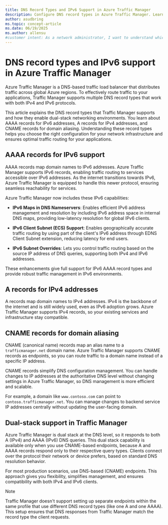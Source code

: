 ```yaml
---
title: DNS Record Types and IPv6 Support in Azure Traffic Manager
description: Configure DNS record types in Azure Traffic Manager. Learn how AAAA, A, and CNAME records enable IPv6 and IPv4 support for dual-stack environments. Start routing traffic today.
author: asudbring
ms.topic: concept-article
ms.date: 06/19/2025
ms.author: allensu
#customer intent: As a network administrator, I want to understand which DNS record types Azure Traffic Manager supports, so that I can choose the right configuration for my environment.
---
```


# DNS record types and IPv6 support in Azure Traffic Manager

Azure Traffic Manager is a DNS-based traffic load balancer that distributes traffic across global Azure regions. To effectively route traffic to your applications, Traffic Manager supports multiple DNS record types that work with both IPv4 and IPv6 protocols.

This article explains the DNS record types that Traffic Manager supports and how they enable dual-stack networking environments. You learn about AAAA records for IPv6 addresses, A records for IPv4 addresses, and CNAME records for domain aliasing. Understanding these record types helps you choose the right configuration for your network infrastructure and ensures optimal traffic routing for your applications.

## AAAA records for IPv6 support

AAAA records map domain names to IPv6 addresses. Azure Traffic Manager supports IPv6 records, enabling traffic routing to services accessible over IPv6 addresses. As the internet transitions towards IPv6, Azure Traffic Manager is equipped to handle this newer protocol, ensuring seamless reachability for services.

Azure Traffic Manager now includes these IPv6 capabilities:

- **IPv6 Maps in DNS Nameservers**: Enables efficient IPv6 address management and resolution by including IPv6 address space in internal DNS maps, providing low-latency resolution for global IPv6 clients.

- **IPv6 Client Subnet (ECS) Support**: Enables geographically accurate traffic routing by using part of the client's IPv6 address through EDNS Client Subnet extension, reducing latency for end users.

- **IPv6 Subnet Overrides**: Lets you control traffic routing based on the source IP address of DNS queries, supporting both IPv4 and IPv6 addresses.

These enhancements give full support for IPv6 AAAA record types and provide robust traffic management in IPv6 environments.

## A records for IPv4 addresses

A records map domain names to IPv4 addresses. IPv4 is the backbone of the internet and is still widely used, even as IPv6 adoption grows. Azure Traffic Manager supports IPv4 records, so your existing services and infrastructure stay compatible.

## CNAME records for domain aliasing

CNAME (canonical name) records map an alias name to a `trafficmanager.net` domain name. Azure Traffic Manager supports CNAME records as endpoints, so you can route traffic to a domain name instead of a specific IP address.

CNAME records simplify DNS configuration management. You can handle changes to IP addresses at the authoritative DNS level without changing settings in Azure Traffic Manager, so DNS management is more efficient and scalable.

For example, a domain like `www.contoso.com` can point to `contoso.trafficmanager.net`. You can manage changes to backend service IP addresses centrally without updating the user-facing domain.

## Dual-stack support in Traffic Manager

Azure Traffic Manager is dual stack at the DNS level, so it responds to both A (IPv4) and AAAA (IPv6) DNS queries. This dual stack capability is available only when you use CNAME-based endpoints, because A and AAAA records respond only to their respective query types. Clients connect over the protocol their network or device prefers, based on standard DNS resolution behavior.

For most production scenarios, use DNS-based (CNAME) endpoints. This approach gives you flexibility, simplifies management, and ensures compatibility with both IPv4 and IPv6 clients.

> [!NOTE]
> Traffic Manager doesn't support setting up separate endpoints within the same profile that use different DNS record types (like one A and one AAAA). This setup ensures that DNS responses from Traffic Manager match the record type the client requests.


